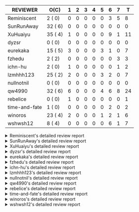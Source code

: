 |   REVIEWER    |  O(C)   | 1 | 2 | 3 | 4 | 5 | 6 | 7 | T  |
|---------------|---------|---|---|---|---|---|---|---|----|
| Reminiscent   |  2 ( 0) | 0 | 0 | 0 | 0 | 0 | 3 | 5 |  8 |
| SunRunAway    | 32 ( 6) | 0 | 0 | 0 | 0 | 0 | 0 | 0 |  0 |
| XuHuaiyu      | 35 ( 4) | 1 | 0 | 0 | 0 | 0 | 9 | 1 | 11 |
| dyzsr         |  0 ( 0) | 0 | 0 | 0 | 0 | 0 | 0 | 0 |  0 |
| eurekaka      | 15 ( 5) | 3 | 0 | 0 | 0 | 3 | 1 | 0 |  7 |
| fzhedu        |  2 ( 2) | 0 | 0 | 0 | 0 | 0 | 0 | 3 |  3 |
| ichn-hu       |  2 ( 0) | 1 | 0 | 0 | 0 | 0 | 0 | 1 |  2 |
| lzmhhh123     | 25 ( 2) | 2 | 0 | 0 | 0 | 3 | 2 | 0 |  7 |
| nullnotnil    |  0 ( 0) | 0 | 0 | 0 | 0 | 0 | 0 | 0 |  0 |
| qw4990        | 32 ( 6) | 6 | 0 | 0 | 0 | 4 | 6 | 8 | 24 |
| rebelice      |  0 ( 0) | 1 | 0 | 0 | 0 | 0 | 0 | 0 |  1 |
| time-and-fate |  1 ( 0) | 0 | 0 | 0 | 0 | 0 | 2 | 0 |  2 |
| winoros       | 23 ( 4) | 2 | 0 | 0 | 0 | 1 | 2 | 1 |  6 |
| wshwsh12      |  8 ( 4) | 0 | 0 | 0 | 0 | 0 | 6 | 1 |  7 |


<details> 
  <summary>Reminiscent's detailed review report</summary> 

## To Be Reviewed

|    REPO    |                                                               PR                                                                | C | LASTED |
|------------|---------------------------------------------------------------------------------------------------------------------------------|---|--------|
| tidb/21137 | [executor: specially handle empty input for apply's outer child aggregate (#20544)](https://github.com/pingcap/tidb/pull/21137) |   | 46d20h |
| tidb/21550 | [planner : fix unsigned_decimal_col=-int_cnst access index (#21198)](https://github.com/pingcap/tidb/pull/21550)                |   | 27d20h |


## Reviewed in Last 7 Days

|    REPO    |                                                                  PR                                                                  | C | D |   R   |
|------------|--------------------------------------------------------------------------------------------------------------------------------------|---|---|-------|
| tidb/22104 | [executor: fix incompatible escape behaviors in `select into outfile` (#22100)](https://github.com/pingcap/tidb/pull/22104)          |   | 6 | 0h    |
| tidb/22103 | [executor: fix incompatible escape behaviors in `select into outfile` (#22100)](https://github.com/pingcap/tidb/pull/22103)          |   | 6 | 0h    |
| tidb/22100 | [executor: fix incompatible escape behaviors in `select into outfile`](https://github.com/pingcap/tidb/pull/22100)                   |   | 6 | 0h    |
| tidb/22074 | [planner: fix incorrect range for prefix index range scan (#22037)](https://github.com/pingcap/tidb/pull/22074)                      |   | 7 | 0h    |
| tidb/22075 | [planner: fix incorrect range for prefix index range scan (#22037)](https://github.com/pingcap/tidb/pull/22075)                      |   | 7 | 0h    |
| tidb/21994 | [range: fix overflow value access index ](https://github.com/pingcap/tidb/pull/21994)                                                |   | 7 | 5d0h  |
| tidb/21868 | [bindinfo: sync concurrent ops on mysql.bind_info from multiple tidb instances (#21629)](https://github.com/pingcap/tidb/pull/21868) |   | 7 | 11d7h |
| tidb/21931 | [*: support baseline capture for prepared statements (#21271)](https://github.com/pingcap/tidb/pull/21931)                           |   | 7 | 6d19h |


</details> 


<details> 
  <summary>SunRunAway's detailed review report</summary> 

## To Be Reviewed

|     REPO     |                                                                      PR                                                                       | C | LASTED  |
|--------------|-----------------------------------------------------------------------------------------------------------------------------------------------|---|---------|
| docs-cn/4913 | [explain: add indexes](https://github.com/pingcap/docs-cn/pull/4913)                                                                          |   | 49d18h  |
| tidb/15370   | [planner,executor: Refactor Shuffle and implement parallel Sort](https://github.com/pingcap/tidb/pull/15370)                                  | Y | 296d19h |
| docs-cn/4933 | [explain: add joins](https://github.com/pingcap/docs-cn/pull/4933)                                                                            |   | 45d20h  |
| tidb/15462   | [executor: implement `graceHashJoin`](https://github.com/pingcap/tidb/pull/15462)                                                             | Y | 292d18h |
| tidb/16967   | [executor: Refactor Shuffle and implement parallel sort (executor part)](https://github.com/pingcap/tidb/pull/16967)                          | Y | 247d10h |
| tidb/17238   | [*: refactor table.Allocator to improve readability](https://github.com/pingcap/tidb/pull/17238)                                              |   | 234d18h |
| tidb/19120   | [executor: Concurrently fetch chunks and insert them to a concurrent hash table in hash build](https://github.com/pingcap/tidb/pull/19120)    |   | 146d21h |
| tidb/19178   | [executor: Refactor probe channel](https://github.com/pingcap/tidb/pull/19178)                                                                |   | 144d17h |
| tidb/19347   | [executor: support new syntax `create/drop binding for digest` for tidb dashboard usage](https://github.com/pingcap/tidb/pull/19347)          |   | 136d23h |
| tidb/19807   | [executor: parallel evaluation for hash aggregate distinct](https://github.com/pingcap/tidb/pull/19807)                                       |   | 122d11h |
| tidb/19900   | [executor: enable inline projection for sort&topN](https://github.com/pingcap/tidb/pull/19900)                                                | Y | 117d18h |
| tidb/20140   | [expressions: Support `bin-to-uuid` and `uuid-to-bin`](https://github.com/pingcap/tidb/pull/20140)                                            |   | 104d22h |
| tidb/20220   | [*: new secondary index value format](https://github.com/pingcap/tidb/pull/20220)                                                             |   | 101d17h |
| tidb/20316   | [docs/design: add design doc for index usage information](https://github.com/pingcap/tidb/pull/20316)                                         |   | 96d17h  |
| tidb/20335   | [planner, executor: enable inline projection for Selection](https://github.com/pingcap/tidb/pull/20335)                                       | Y | 93d18h  |
| tidb/20360   | [planner: refine explain info for batch cop](https://github.com/pingcap/tidb/pull/20360)                                                      |   | 87d22h  |
| tidb/20397   | [parser: replace ast.SelectLockInShareMode with ast.SelectLockForShare](https://github.com/pingcap/tidb/pull/20397)                           |   | 85d18h  |
| tidb/20615   | [utils: Avoid panic when getting memory](https://github.com/pingcap/tidb/pull/20615)                                                          |   | 73d2h   |
| tidb/20689   | [expression: make TIME function compatible with MySQL (#19158)](https://github.com/pingcap/tidb/pull/20689)                                   |   | 68d21h  |
| tidb/20752   | [*: trace statsCache and preparePlanCache by Global memory tracker.](https://github.com/pingcap/tidb/pull/20752)                              |   | 63d22h  |
| tidb/20765   | [planner: support stable result mode](https://github.com/pingcap/tidb/pull/20765)                                                             |   | 63d17h  |
| tidb/21137   | [executor: specially handle empty input for apply's outer child aggregate (#20544)](https://github.com/pingcap/tidb/pull/21137)               |   | 46d20h  |
| tidb/21207   | [planner: fix the inappropriate out-of-range range estimation rule](https://github.com/pingcap/tidb/pull/21207)                               |   | 42d19h  |
| tidb/21277   | [executor: fix split table with large integers](https://github.com/pingcap/tidb/pull/21277)                                                   |   | 40d20h  |
| tidb/21310   | [types: convert string to MySQL BIT correctly](https://github.com/pingcap/tidb/pull/21310)                                                    |   | 39d22h  |
| tidb/21364   | [expression: Add test cases to cover the cases when invalid int value is casted as TIME (#18653)](https://github.com/pingcap/tidb/pull/21364) |   | 36d1h   |
| tidb/21381   | [*: optimize analyze cluster index table](https://github.com/pingcap/tidb/pull/21381)                                                         |   | 35d17h  |
| tidb/21386   | [expression: Disable cast decimal as string push down to TiFlash](https://github.com/pingcap/tidb/pull/21386)                                 |   | 35d16h  |
| tidb/21443   | [*: Let binary literal can be convert to enum and set (#20789)](https://github.com/pingcap/tidb/pull/21443)                                   |   | 33d14h  |
| tidb/21504   | [planner: fix invalid convert type in between...and... (#19820)](https://github.com/pingcap/tidb/pull/21504)                                  | Y | 31d15h  |
| tidb/21546   | [planner: do not push down the aggregation function with correlated column (#21453)](https://github.com/pingcap/tidb/pull/21546)              |   | 27d23h  |
| tidb/21573   | [expression: fix incorrect result of IsTrue function for time types (#21534)](https://github.com/pingcap/tidb/pull/21573)                     |   | 27d13h  |


## Reviewed in Last 7 Days

| REPO | PR | C | D | R |
|------|----|---|---|---|


</details> 


<details> 
  <summary>XuHuaiyu's detailed review report</summary> 

## To Be Reviewed

|    REPO    |                                                                              PR                                                                              | C | LASTED  |
|------------|--------------------------------------------------------------------------------------------------------------------------------------------------------------|---|---------|
| tidb/19292 | [planner: suppport left join in join reorder](https://github.com/pingcap/tidb/pull/19292)                                                                    |   | 138d17h |
| docs/4565  | [tidb: add doc for global kill](https://github.com/pingcap/docs/pull/4565)                                                                                   |   | 3d9h    |
| tidb/19900 | [executor: enable inline projection for sort&topN](https://github.com/pingcap/tidb/pull/19900)                                                               | Y | 117d18h |
| tidb/20040 | [planner, expression: take NullFlag into consideration when optimize the `int non-const` <cmp > `non-int const`](https://github.com/pingcap/tidb/pull/20040) | Y | 110d14h |
| tidb/20140 | [expressions: Support `bin-to-uuid` and `uuid-to-bin`](https://github.com/pingcap/tidb/pull/20140)                                                           |   | 104d22h |
| tidb/20311 | [expression: fix overflow error when convert bit to int64 (#20266)](https://github.com/pingcap/tidb/pull/20311)                                              |   | 96d21h  |
| tidb/20350 | [executor: support read global indexes in IndexMergeReader and index join](https://github.com/pingcap/tidb/pull/20350)                                       | Y | 90d14h  |
| tidb/20505 | [*: Add metrics for oom-action and sql memory usage.](https://github.com/pingcap/tidb/pull/20505)                                                            |   | 77d19h  |
| tidb/20576 | [*: fix stats feedback after tableReader handle multiple ranges](https://github.com/pingcap/tidb/pull/20576)                                                 |   | 75d13h  |
| tidb/20613 | [executor: fix issue of hash join fetch time inaccurate](https://github.com/pingcap/tidb/pull/20613)                                                         |   | 73d13h  |
| tidb/20752 | [*: trace statsCache and preparePlanCache by Global memory tracker.](https://github.com/pingcap/tidb/pull/20752)                                             |   | 63d22h  |
| tidb/20790 | [collation: add pinyin collation for chinese charset support](https://github.com/pingcap/tidb/pull/20790)                                                    |   | 62d21h  |
| tidb/20793 | [planner, executor: enable inline projection for Apply](https://github.com/pingcap/tidb/pull/20793)                                                          |   | 62d21h  |
| tidb/20905 | [planner: fix statement-optimize not work in `TryFastPlan`](https://github.com/pingcap/tidb/pull/20905)                                                      |   | 59d17h  |
| tidb/20972 | [expression: POC implementation of Vitess hashing algorithm.](https://github.com/pingcap/tidb/pull/20972)                                                    |   | 55d1h   |
| tidb/21064 | [planner, executor: fix cast not check error](https://github.com/pingcap/tidb/pull/21064)                                                                    |   | 50d9h   |
| tidb/21149 | [executor:Add runtime stat for IndexMergeReaderExecutor (#20653)](https://github.com/pingcap/tidb/pull/21149)                                                |   | 46d15h  |
| tidb/21155 | [util/chunk: fix slice out of bound panic](https://github.com/pingcap/tidb/pull/21155)                                                                       |   | 46d12h  |
| tidb/21228 | [executor: return the result immediately when combining LIMIT row_count with DISTINCT](https://github.com/pingcap/tidb/pull/21228)                           |   | 42d14h  |
| tidb/21304 | [executor: Add the HashAggExec runtime information (#20577)](https://github.com/pingcap/tidb/pull/21304)                                                     |   | 40d12h  |
| tidb/21334 | [*: make rollback work on user-defined variables](https://github.com/pingcap/tidb/pull/21334)                                                                |   | 39d14h  |
| tidb/21340 | [executor: initialize expensive query handler on domain creation](https://github.com/pingcap/tidb/pull/21340)                                                |   | 39d0h   |
| tidb/21425 | [planner: natural join not consider rowid and null eq not propagate (#21328)](https://github.com/pingcap/tidb/pull/21425)                                    |   | 33d22h  |
| tidb/21459 | [planner: push down projection for tiflash](https://github.com/pingcap/tidb/pull/21459)                                                                      |   | 32d22h  |
| tidb/21473 | [ddl: check the generated column offset when modifies column (#21458)](https://github.com/pingcap/tidb/pull/21473)                                           |   | 32d17h  |
| tidb/21476 | [planner: check for decimal format in cast expr (#20836)](https://github.com/pingcap/tidb/pull/21476)                                                        |   | 32d16h  |
| tidb/21477 | [planner: check for decimal format in cast expr (#20836)](https://github.com/pingcap/tidb/pull/21477)                                                        |   | 32d16h  |
| tidb/21483 | [executor, store/tikv: locks exist keys for point_get & batch_point_get (#21229)](https://github.com/pingcap/tidb/pull/21483)                                |   | 32d13h  |
| tidb/21488 | [planner: fix ambiguous field when resolve having expr  (#21165)](https://github.com/pingcap/tidb/pull/21488)                                                |   | 31d23h  |
| tidb/21504 | [planner: fix invalid convert type in between...and... (#19820)](https://github.com/pingcap/tidb/pull/21504)                                                 | Y | 31d15h  |
| tidb/21532 | [expression: set IsBooleanFlag for boolean scalar functions (#20706)](https://github.com/pingcap/tidb/pull/21532)                                            |   | 28d17h  |
| tidb/21536 | [executor: add slow-log file meta cache to avoid repeat read file meta information](https://github.com/pingcap/tidb/pull/21536)                              |   | 28d15h  |
| tidb/21550 | [planner : fix unsigned_decimal_col=-int_cnst access index (#21198)](https://github.com/pingcap/tidb/pull/21550)                                             |   | 27d20h  |
| tidb/21564 | [ddl: fix Incorrect behavior of NO_ZERO_DATE when altering table](https://github.com/pingcap/tidb/pull/21564)                                                |   | 27d16h  |
| tidb/21573 | [expression: fix incorrect result of IsTrue function for time types (#21534)](https://github.com/pingcap/tidb/pull/21573)                                    |   | 27d13h  |


## Reviewed in Last 7 Days

|    REPO    |                                                                PR                                                                | C | D |   R   |
|------------|----------------------------------------------------------------------------------------------------------------------------------|---|---|-------|
| tidb/22101 | [session: set process info before building plan](https://github.com/pingcap/tidb/pull/22101)                                     |   | 1 | 4d18h |
| tidb/22111 | [config, session: promise the compatibility of oom-action when upgrading (#22102)](https://github.com/pingcap/tidb/pull/22111)   |   | 6 | 1h    |
| tidb/22115 | [util: add cache for mem info in container (#22109)](https://github.com/pingcap/tidb/pull/22115)                                 |   | 6 | 0h    |
| tidb/22112 | [bootstrap: add mysql.user columns for parser#1121 (#21856)](https://github.com/pingcap/tidb/pull/22112)                         |   | 6 | 0h    |
| tidb/22104 | [executor: fix incompatible escape behaviors in `select into outfile` (#22100)](https://github.com/pingcap/tidb/pull/22104)      |   | 6 | 2h    |
| tidb/22103 | [executor: fix incompatible escape behaviors in `select into outfile` (#22100)](https://github.com/pingcap/tidb/pull/22103)      |   | 6 | 2h    |
| tidb/22100 | [executor: fix incompatible escape behaviors in `select into outfile`](https://github.com/pingcap/tidb/pull/22100)               |   | 6 | 0h    |
| tidb/22095 | [select into outfile `untime error: index out of range` (#22038)](https://github.com/pingcap/tidb/pull/22095)                    |   | 6 | 1h    |
| tidb/22094 | [select into outfile `untime error: index out of range` (#22038)](https://github.com/pingcap/tidb/pull/22094)                    |   | 6 | 1h    |
| tidb/22038 | [select into outfile `untime error: index out of range`](https://github.com/pingcap/tidb/pull/22038)                             |   | 6 | 4d17h |
| tidb/22056 | [planner, store/tikv, executor:Support shuffled hash join and refine codes (#20894)](https://github.com/pingcap/tidb/pull/22056) |   | 7 | 21h   |


</details> 


<details> 
  <summary>dyzsr's detailed review report</summary> 

## To Be Reviewed

| REPO | PR | C | LASTED |
|------|----|---|--------|


## Reviewed in Last 7 Days

| REPO | PR | C | D | R |
|------|----|---|---|---|


</details> 


<details> 
  <summary>eurekaka's detailed review report</summary> 

## To Be Reviewed

|    REPO    |                                                                  PR                                                                  | C | LASTED  |
|------------|--------------------------------------------------------------------------------------------------------------------------------------|---|---------|
| tidb/14729 | [planner: fix constant propagation for PredicatePushDown](https://github.com/pingcap/tidb/pull/14729)                                | Y | 328d18h |
| tidb/14831 | [planner/cascades: add implementationRule for IndexLookUpJoin](https://github.com/pingcap/tidb/pull/14831)                           |   | 321d18h |
| tidb/15090 | [planner/cascades: refine the row count estimation of TiKV layer Selection](https://github.com/pingcap/tidb/pull/15090)              |   | 307d18h |
| tidb/15157 | [planner/cascades: implement `HashCode` method for all the LogicalPlans](https://github.com/pingcap/tidb/pull/15157)                 | Y | 305d15h |
| tidb/15335 | [planner/cascades: add transformation rule PullAggregationUpApply & EliminateMaxOneRow](https://github.com/pingcap/tidb/pull/15335)  |   | 298d18h |
| tidb/15370 | [planner,executor: Refactor Shuffle and implement parallel Sort](https://github.com/pingcap/tidb/pull/15370)                         | Y | 296d19h |
| tidb/17276 | [planner/cascades: add rule InjectProjectionBelowSort](https://github.com/pingcap/tidb/pull/17276)                                   | Y | 231d9h  |
| tidb/18882 | [planner, executor: add explain for `MetricSummaryTableExtractor`](https://github.com/pingcap/tidb/pull/18882)                       | Y | 158d18h |
| tidb/19347 | [executor: support new syntax `create/drop binding for digest` for tidb dashboard usage](https://github.com/pingcap/tidb/pull/19347) |   | 136d23h |
| tidb/20580 | [statistics: add bucket ndv for index histogram](https://github.com/pingcap/tidb/pull/20580)                                         |   | 74d21h  |
| tidb/20877 | [statistics: collect index usage information](https://github.com/pingcap/tidb/pull/20877)                                            |   | 60d17h  |
| tidb/21444 | [planner: ignore anonymous index while tiflash replica is available](https://github.com/pingcap/tidb/pull/21444)                     |   | 33d12h  |
| tidb/21459 | [planner: push down projection for tiflash](https://github.com/pingcap/tidb/pull/21459)                                              |   | 32d22h  |
| tidb/21488 | [planner: fix ambiguous field when resolve having expr  (#21165)](https://github.com/pingcap/tidb/pull/21488)                        |   | 31d23h  |
| tidb/21573 | [expression: fix incorrect result of IsTrue function for time types (#21534)](https://github.com/pingcap/tidb/pull/21573)            |   | 27d13h  |


## Reviewed in Last 7 Days

|    REPO     |                                                              PR                                                               | C | D |   R   |
|-------------|-------------------------------------------------------------------------------------------------------------------------------|---|---|-------|
| tidb/21275  | [*: rewrite origin SQL with default DB for SQL bindings](https://github.com/pingcap/tidb/pull/21275)                          |   | 1 | 40d5h |
| tidb/22086  | [planner/core: fix a bug of adding enforcer.](https://github.com/pingcap/tidb/pull/22086)                                     |   | 1 | 5d17h |
| parser/1146 | [yy_parser: enable supportWindowFunc by default (#986)](https://github.com/pingcap/parser/pull/1146)                          |   | 1 | 0h    |
| tidb/22124  | [planner: avoid using index_merge when there are multiple table filters (#22122)](https://github.com/pingcap/tidb/pull/22124) |   | 5 | 0h    |
| tidb/22125  | [planner: avoid using index_merge when there are multiple table filters (#22122)](https://github.com/pingcap/tidb/pull/22125) |   | 5 | 0h    |
| tidb/22122  | [planner: avoid using index_merge when there are multiple table filters](https://github.com/pingcap/tidb/pull/22122)          |   | 5 | 1h    |
| tidb/22080  | [planner, expression: fix error when using IN combined with subquery](https://github.com/pingcap/tidb/pull/22080)             |   | 6 | 23h   |


</details> 


<details> 
  <summary>fzhedu's detailed review report</summary> 

## To Be Reviewed

|    REPO    |                                                   PR                                                   | C | LASTED  |
|------------|--------------------------------------------------------------------------------------------------------|---|---------|
| tidb/19845 | [expression:fix FORMAT compatibility issue #11206](https://github.com/pingcap/tidb/pull/19845)         | Y | 119d16h |
| tidb/20117 | [optimizer: fix issue on incorrect result of natural join](https://github.com/pingcap/tidb/pull/20117) | Y | 105d21h |


## Reviewed in Last 7 Days

|    REPO    |                                                                PR                                                                | C | D |   R    |
|------------|----------------------------------------------------------------------------------------------------------------------------------|---|---|--------|
| tidb/22053 | [execution: support explain analyze in mpp execution.](https://github.com/pingcap/tidb/pull/22053)                               |   | 7 | 23h    |
| tidb/22056 | [planner, store/tikv, executor:Support shuffled hash join and refine codes (#20894)](https://github.com/pingcap/tidb/pull/22056) |   | 7 | 21h    |
| tidb/20894 | [planner, store/tikv, executor:Support shuffled hash join and refine codes](https://github.com/pingcap/tidb/pull/20894)          |   | 7 | 52d19h |


</details> 


<details> 
  <summary>ichn-hu's detailed review report</summary> 

## To Be Reviewed

|    REPO    |                                                       PR                                                        | C | LASTED  |
|------------|-----------------------------------------------------------------------------------------------------------------|---|---------|
| tidb/18312 | [expression: fix compatible problem with mysql when parse datetime](https://github.com/pingcap/tidb/pull/18312) |   | 187d17h |
| tidb/21310 | [types: convert string to MySQL BIT correctly](https://github.com/pingcap/tidb/pull/21310)                      |   | 39d22h  |


## Reviewed in Last 7 Days

|    REPO    |                                                  PR                                                  | C | D |   R   |
|------------|------------------------------------------------------------------------------------------------------|---|---|-------|
| tidb/21310 | [types: convert string to MySQL BIT correctly](https://github.com/pingcap/tidb/pull/21310)           |   | 1 | 39d1h |
| tidb/22038 | [select into outfile `untime error: index out of range`](https://github.com/pingcap/tidb/pull/22038) |   | 7 | 3d17h |


</details> 


<details> 
  <summary>lzmhhh123's detailed review report</summary> 

## To Be Reviewed

|     REPO     |                                                                  PR                                                                  | C | LASTED  |
|--------------|--------------------------------------------------------------------------------------------------------------------------------------|---|---------|
| tidb/14729   | [planner: fix constant propagation for PredicatePushDown](https://github.com/pingcap/tidb/pull/14729)                                | Y | 328d18h |
| docs-cn/4913 | [explain: add indexes](https://github.com/pingcap/docs-cn/pull/4913)                                                                 |   | 49d18h  |
| tidb/17414   | [add curCost based join reorder algorithm](https://github.com/pingcap/tidb/pull/17414)                                               |   | 223d18h |
| tidb/19347   | [executor: support new syntax `create/drop binding for digest` for tidb dashboard usage](https://github.com/pingcap/tidb/pull/19347) |   | 136d23h |
| tidb/19698   | [*: update test cases to support new collation enabled by default](https://github.com/pingcap/tidb/pull/19698)                       |   | 124d23h |
| tidb/20044   | [expression: Add column nullability checking before "refine args"](https://github.com/pingcap/tidb/pull/20044)                       | Y | 110d7h  |
| tidb/20444   | [expression: add json_merge_patch](https://github.com/pingcap/tidb/pull/20444)                                                       |   | 82d21h  |
| tidb/20465   | [expression: add uuidShortFunction](https://github.com/pingcap/tidb/pull/20465)                                                      |   | 81d20h  |
| tidb/20505   | [*: Add metrics for oom-action and sql memory usage.](https://github.com/pingcap/tidb/pull/20505)                                    |   | 77d19h  |
| tidb/20618   | [planner: fix update generated columns error](https://github.com/pingcap/tidb/pull/20618)                                            |   | 72d20h  |
| tidb/20642   | [executor: modify admin executors to support partitioned table with global index](https://github.com/pingcap/tidb/pull/20642)        |   | 70d16h  |
| tidb/20825   | [executor: add diagnosis rule to check Transparent Huge Pages(THP) enabled (#20611)](https://github.com/pingcap/tidb/pull/20825)     |   | 61d19h  |
| tidb/20903   | [planner: fix confused and unnecessary double-projection in plans.](https://github.com/pingcap/tidb/pull/20903)                      |   | 59d17h  |
| tidb/21018   | [planner: don't push down null sensitive join conditions (#19620)](https://github.com/pingcap/tidb/pull/21018)                       |   | 53d17h  |
| tidb/21051   | [executor: change read slow-log file module to concurrent](https://github.com/pingcap/tidb/pull/21051)                               |   | 52d14h  |
| tidb/21137   | [executor: specially handle empty input for apply's outer child aggregate (#20544)](https://github.com/pingcap/tidb/pull/21137)      |   | 46d20h  |
| tidb/21195   | [brie: integrate lightning to suport IMPORT statement](https://github.com/pingcap/tidb/pull/21195)                                   |   | 42d23h  |
| tidb/21275   | [*: rewrite origin SQL with default DB for SQL bindings](https://github.com/pingcap/tidb/pull/21275)                                 |   | 40d22h  |
| tidb/21310   | [types: convert string to MySQL BIT correctly](https://github.com/pingcap/tidb/pull/21310)                                           |   | 39d22h  |
| tidb/21334   | [*: make rollback work on user-defined variables](https://github.com/pingcap/tidb/pull/21334)                                        |   | 39d14h  |
| tidb/21347   | [session: make rollback work on global variables](https://github.com/pingcap/tidb/pull/21347)                                        |   | 38d20h  |
| tidb/21401   | [expression: incompatibility with MySQL for ADDTIME()](https://github.com/pingcap/tidb/pull/21401)                                   |   | 35d12h  |
| tidb/21404   | [planner: fix unexpected bad plan when IndexJoin inner side estRow is 0. (#21084)](https://github.com/pingcap/tidb/pull/21404)       |   | 34d23h  |
| tidb/21444   | [planner: ignore anonymous index while tiflash replica is available](https://github.com/pingcap/tidb/pull/21444)                     |   | 33d12h  |
| tidb/21487   | [*: ensure TABLE statement works](https://github.com/pingcap/tidb/pull/21487)                                                        |   | 32d5h   |


## Reviewed in Last 7 Days

|    REPO    |                                                               PR                                                               | C | D |   R   |
|------------|--------------------------------------------------------------------------------------------------------------------------------|---|---|-------|
| tidb/22073 | [executor: always decode the value first and then the handle](https://github.com/pingcap/tidb/pull/22073)                      |   | 1 | 5d23h |
| tidb/22147 | [types: Add a limitation about float data type (#20929)](https://github.com/pingcap/tidb/pull/22147)                           |   | 1 | 1h    |
| tidb/22101 | [session: set process info before building plan](https://github.com/pingcap/tidb/pull/22101)                                   |   | 5 | 1d0h  |
| tidb/21976 | [planner: report error for invalid window specs which are not used (#21083)](https://github.com/pingcap/tidb/pull/21976)       |   | 5 | 7d22h |
| tidb/21969 | [types:  Add a limitation about float data type (#20929)](https://github.com/pingcap/tidb/pull/21969)                          |   | 5 | 8d0h  |
| tidb/22111 | [config, session: promise the compatibility of oom-action when upgrading (#22102)](https://github.com/pingcap/tidb/pull/22111) |   | 6 | 1h    |
| tidb/22085 | [executor: fix signed cluster index behavior](https://github.com/pingcap/tidb/pull/22085)                                      |   | 6 | 13h   |


</details> 


<details> 
  <summary>nullnotnil's detailed review report</summary> 

## To Be Reviewed

| REPO | PR | C | LASTED |
|------|----|---|--------|


## Reviewed in Last 7 Days

| REPO | PR | C | D | R |
|------|----|---|---|---|


</details> 


<details> 
  <summary>qw4990's detailed review report</summary> 

## To Be Reviewed

|    REPO     |                                                                          PR                                                                          | C | LASTED  |
|-------------|------------------------------------------------------------------------------------------------------------------------------------------------------|---|---------|
| tidb/16305  | [expression: separate signatures for `ModInt`](https://github.com/pingcap/tidb/pull/16305)                                                           | Y | 267d0h  |
| parser/1138 | [*: create / drop extended stats by ALTER TABLE](https://github.com/pingcap/parser/pull/1138)                                                        |   | 11d13h  |
| tidb/16967  | [executor: Refactor Shuffle and implement parallel sort (executor part)](https://github.com/pingcap/tidb/pull/16967)                                 | Y | 247d10h |
| tidb/17396  | [types: improve StrToDate performance](https://github.com/pingcap/tidb/pull/17396)                                                                   | Y | 224d10h |
| tidb/18882  | [planner, executor: add explain for `MetricSummaryTableExtractor`](https://github.com/pingcap/tidb/pull/18882)                                       | Y | 158d18h |
| tidb/19029  | [types: fix unexpected NOT_NULL flags](https://github.com/pingcap/tidb/pull/19029)                                                                   |   | 151d22h |
| tidb/19120  | [executor: Concurrently fetch chunks and insert them to a concurrent hash table in hash build](https://github.com/pingcap/tidb/pull/19120)           |   | 146d21h |
| tidb/19292  | [planner: suppport left join in join reorder](https://github.com/pingcap/tidb/pull/19292)                                                            |   | 138d17h |
| tidb/19957  | [executor: add builtin aggregate function `json_arrayagg`](https://github.com/pingcap/tidb/pull/19957)                                               | Y | 115d14h |
| tidb/20011  | [statistics: fix incorrect total count used in index selectivity computation](https://github.com/pingcap/tidb/pull/20011)                            |   | 111d15h |
| tidb/20316  | [docs/design: add design doc for index usage information](https://github.com/pingcap/tidb/pull/20316)                                                |   | 96d17h  |
| tidb/20354  | [planner: rename relational operators (#14575)](https://github.com/pingcap/tidb/pull/20354)                                                          | Y | 89d6h   |
| tidb/20399  | [*: make 'tidb_enable_change_column_type' available as a session variable](https://github.com/pingcap/tidb/pull/20399)                               |   | 85d16h  |
| tidb/20689  | [expression: make TIME function compatible with MySQL (#19158)](https://github.com/pingcap/tidb/pull/20689)                                          |   | 68d21h  |
| tidb/20708  | [*: separate auto_increment ID allocator from _tidb_rowid allocator](https://github.com/pingcap/tidb/pull/20708)                                     |   | 67d20h  |
| tidb/20877  | [statistics: collect index usage information](https://github.com/pingcap/tidb/pull/20877)                                                            |   | 60d17h  |
| tidb/20972  | [expression: POC implementation of Vitess hashing algorithm.](https://github.com/pingcap/tidb/pull/20972)                                            |   | 55d1h   |
| tidb/21018  | [planner: don't push down null sensitive join conditions (#19620)](https://github.com/pingcap/tidb/pull/21018)                                       |   | 53d17h  |
| tidb/21137  | [executor: specially handle empty input for apply's outer child aggregate (#20544)](https://github.com/pingcap/tidb/pull/21137)                      |   | 46d20h  |
| tidb/21149  | [executor:Add runtime stat for IndexMergeReaderExecutor (#20653)](https://github.com/pingcap/tidb/pull/21149)                                        |   | 46d15h  |
| tidb/21304  | [executor: Add the HashAggExec runtime information (#20577)](https://github.com/pingcap/tidb/pull/21304)                                             |   | 40d12h  |
| tidb/21318  | [planner, expression: use the range of column types to simplify expressions](https://github.com/pingcap/tidb/pull/21318)                             |   | 39d19h  |
| tidb/21359  | [*: add runtime stats for split region statement](https://github.com/pingcap/tidb/pull/21359)                                                        |   | 38d13h  |
| tidb/21401  | [expression: incompatibility with MySQL for ADDTIME()](https://github.com/pingcap/tidb/pull/21401)                                                   |   | 35d12h  |
| tidb/21408  | [statistics: fix a bug which causes panic when using the clustered index and the new collation (#21379)](https://github.com/pingcap/tidb/pull/21408) |   | 34d20h  |
| tidb/21424  | [sessionctx: move set variable to sysvar struct](https://github.com/pingcap/tidb/pull/21424)                                                         |   | 34d5h   |
| tidb/21464  | [server: return results of ongoing queries when graceful shutdown (#19669)](https://github.com/pingcap/tidb/pull/21464)                              |   | 32d20h  |
| tidb/21471  | [session: fix ineffective EXPLAIN FOR CONNECTION statement (#21044)](https://github.com/pingcap/tidb/pull/21471)                                     |   | 32d17h  |
| tidb/21476  | [planner: check for decimal format in cast expr (#20836)](https://github.com/pingcap/tidb/pull/21476)                                                |   | 32d16h  |
| tidb/21477  | [planner: check for decimal format in cast expr (#20836)](https://github.com/pingcap/tidb/pull/21477)                                                |   | 32d16h  |
| tidb/21508  | [execution: fix dayofweek('0000-00-00') behavior](https://github.com/pingcap/tidb/pull/21508)                                                        |   | 31d10h  |
| tidb/21525  | [expression: fix compatibility behaviors in zero datetime with MySQL (#21220)](https://github.com/pingcap/tidb/pull/21525)                           |   | 28d20h  |


## Reviewed in Last 7 Days

|     REPO     |                                                                  PR                                                                  | C | D |   R    |
|--------------|--------------------------------------------------------------------------------------------------------------------------------------|---|---|--------|
| tidb/22156   | [mod: update parser to latest 4.0 version](https://github.com/pingcap/tidb/pull/22156)                                               |   | 1 | 4h     |
| tidb/21275   | [*: rewrite origin SQL with default DB for SQL bindings](https://github.com/pingcap/tidb/pull/21275)                                 |   | 1 | 40d4h  |
| tidb/22033   | [statistics: redesign the schema for `mysql.stats_extended`](https://github.com/pingcap/tidb/pull/22033)                             |   | 1 | 9d23h  |
| tidb/21712   | [statistics: no more counting feedback if it is invalid](https://github.com/pingcap/tidb/pull/21712)                                 |   | 1 | 20d23h |
| tidb/20750   | [executor, infoschema, planner: optimize query cluster_slow_query](https://github.com/pingcap/tidb/pull/20750)                       |   | 1 | 63d0h  |
| tidb/22078   | [expression: return correct results for user variables of datetime type](https://github.com/pingcap/tidb/pull/22078)                 |   | 1 | 5d17h  |
| tidb/22125   | [planner: avoid using index_merge when there are multiple table filters (#22122)](https://github.com/pingcap/tidb/pull/22125)        |   | 5 | 1h     |
| tidb/16852   | [planner: join reorder should not change the order of output columns](https://github.com/pingcap/tidb/pull/16852)                    |   | 5 | 248d3h |
| tidb/22124   | [planner: avoid using index_merge when there are multiple table filters (#22122)](https://github.com/pingcap/tidb/pull/22124)        |   | 5 | 0h     |
| tidb/22122   | [planner: avoid using index_merge when there are multiple table filters](https://github.com/pingcap/tidb/pull/22122)                 |   | 5 | 1h     |
| tidb/22102   | [config, session: promise the compatibility of oom-action when upgrading](https://github.com/pingcap/tidb/pull/22102)                |   | 6 | 0h     |
| tidb/22057   | [executor: avoid log duplicate index name in slow-log](https://github.com/pingcap/tidb/pull/22057)                                   |   | 6 | 1d19h  |
| tidb/22095   | [select into outfile `untime error: index out of range` (#22038)](https://github.com/pingcap/tidb/pull/22095)                        |   | 6 | 1h     |
| tidb/22094   | [select into outfile `untime error: index out of range` (#22038)](https://github.com/pingcap/tidb/pull/22094)                        |   | 6 | 1h     |
| tidb/20580   | [statistics: add bucket ndv for index histogram](https://github.com/pingcap/tidb/pull/20580)                                         |   | 6 | 68d21h |
| tidb/22038   | [select into outfile `untime error: index out of range`](https://github.com/pingcap/tidb/pull/22038)                                 |   | 6 | 4d14h  |
| docs-cn/5164 | [statistics: add docs for version 2](https://github.com/pingcap/docs-cn/pull/5164)                                                   |   | 7 | 5d4h   |
| tidb/21931   | [*: support baseline capture for prepared statements (#21271)](https://github.com/pingcap/tidb/pull/21931)                           |   | 7 | 7d2h   |
| tidb/21868   | [bindinfo: sync concurrent ops on mysql.bind_info from multiple tidb instances (#21629)](https://github.com/pingcap/tidb/pull/21868) |   | 7 | 11d14h |
| tidb/21970   | [planner: generate correct query block name and offset for update / delete (#21823)](https://github.com/pingcap/tidb/pull/21970)     |   | 7 | 6d0h   |
| tidb/21941   | [bindinfo: enforce default_db to lower case for SQL bind operations (#21861)](https://github.com/pingcap/tidb/pull/21941)            |   | 7 | 6d22h  |
| tidb/22074   | [planner: fix incorrect range for prefix index range scan (#22037)](https://github.com/pingcap/tidb/pull/22074)                      |   | 7 | 0h     |
| tidb/22075   | [planner: fix incorrect range for prefix index range scan (#22037)](https://github.com/pingcap/tidb/pull/22075)                      |   | 7 | 0h     |
| tidb/22037   | [planner: fix incorrect range for prefix index range scan](https://github.com/pingcap/tidb/pull/22037)                               |   | 7 | 3d17h  |


</details> 


<details> 
  <summary>rebelice's detailed review report</summary> 

## To Be Reviewed

| REPO | PR | C | LASTED |
|------|----|---|--------|


## Reviewed in Last 7 Days

|    REPO    |                                           PR                                            | C | D |   R   |
|------------|-----------------------------------------------------------------------------------------|---|---|-------|
| tidb/21459 | [planner: push down projection for tiflash](https://github.com/pingcap/tidb/pull/21459) |   | 1 | 32d5h |


</details> 


<details> 
  <summary>time-and-fate's detailed review report</summary> 

## To Be Reviewed

|    REPO    |                                            PR                                             | C | LASTED |
|------------|-------------------------------------------------------------------------------------------|---|--------|
| tidb/20877 | [statistics: collect index usage information](https://github.com/pingcap/tidb/pull/20877) |   | 60d17h |


## Reviewed in Last 7 Days

|     REPO     |                                              PR                                              | C | D |   R   |
|--------------|----------------------------------------------------------------------------------------------|---|---|-------|
| tidb/20580   | [statistics: add bucket ndv for index histogram](https://github.com/pingcap/tidb/pull/20580) |   | 6 | 69d3h |
| docs-cn/5164 | [statistics: add docs for version 2](https://github.com/pingcap/docs-cn/pull/5164)           |   | 6 | 5d22h |


</details> 


<details> 
  <summary>winoros's detailed review report</summary> 

## To Be Reviewed

|    REPO     |                                                                          PR                                                                          | C | LASTED  |
|-------------|------------------------------------------------------------------------------------------------------------------------------------------------------|---|---------|
| tidb/14424  | [expression: add nullable() method to check whether an expression can return null](https://github.com/pingcap/tidb/pull/14424)                       |   | 361d18h |
| parser/1138 | [*: create / drop extended stats by ALTER TABLE](https://github.com/pingcap/parser/pull/1138)                                                        |   | 11d13h  |
| tidb/14831  | [planner/cascades: add implementationRule for IndexLookUpJoin](https://github.com/pingcap/tidb/pull/14831)                                           |   | 321d18h |
| tidb/15090  | [planner/cascades: refine the row count estimation of TiKV layer Selection](https://github.com/pingcap/tidb/pull/15090)                              |   | 307d18h |
| tidb/15157  | [planner/cascades: implement `HashCode` method for all the LogicalPlans](https://github.com/pingcap/tidb/pull/15157)                                 | Y | 305d15h |
| tidb/15426  | [planner/cascades: add transformation rule PushSelDownApply & refactor PushSelDownJoin](https://github.com/pingcap/tidb/pull/15426)                  |   | 293d17h |
| tidb/16967  | [executor: Refactor Shuffle and implement parallel sort (executor part)](https://github.com/pingcap/tidb/pull/16967)                                 | Y | 247d10h |
| tidb/17414  | [add curCost based join reorder algorithm](https://github.com/pingcap/tidb/pull/17414)                                                               |   | 223d18h |
| tidb/17996  | [planner: push avg & distinct functions across join](https://github.com/pingcap/tidb/pull/17996)                                                     | Y | 205d11h |
| tidb/19957  | [executor: add builtin aggregate function `json_arrayagg`](https://github.com/pingcap/tidb/pull/19957)                                               | Y | 115d14h |
| tidb/20011  | [statistics: fix incorrect total count used in index selectivity computation](https://github.com/pingcap/tidb/pull/20011)                            |   | 111d15h |
| tidb/20311  | [expression: fix overflow error when convert bit to int64 (#20266)](https://github.com/pingcap/tidb/pull/20311)                                      |   | 96d21h  |
| tidb/20765  | [planner: support stable result mode](https://github.com/pingcap/tidb/pull/20765)                                                                    |   | 63d17h  |
| tidb/20877  | [statistics: collect index usage information](https://github.com/pingcap/tidb/pull/20877)                                                            |   | 60d17h  |
| tidb/21018  | [planner: don't push down null sensitive join conditions (#19620)](https://github.com/pingcap/tidb/pull/21018)                                       |   | 53d17h  |
| tidb/21137  | [executor: specially handle empty input for apply's outer child aggregate (#20544)](https://github.com/pingcap/tidb/pull/21137)                      |   | 46d20h  |
| tidb/21207  | [planner: fix the inappropriate out-of-range range estimation rule](https://github.com/pingcap/tidb/pull/21207)                                      |   | 42d19h  |
| tidb/21230  | [planner, executor: fix haven't track the memory usage of PointGet/BatchPointGet](https://github.com/pingcap/tidb/pull/21230)                        |   | 42d10h  |
| tidb/21408  | [statistics: fix a bug which causes panic when using the clustered index and the new collation (#21379)](https://github.com/pingcap/tidb/pull/21408) |   | 34d20h  |
| tidb/21425  | [planner: natural join not consider rowid and null eq not propagate (#21328)](https://github.com/pingcap/tidb/pull/21425)                            |   | 33d22h  |
| tidb/21476  | [planner: check for decimal format in cast expr (#20836)](https://github.com/pingcap/tidb/pull/21476)                                                |   | 32d16h  |
| tidb/21477  | [planner: check for decimal format in cast expr (#20836)](https://github.com/pingcap/tidb/pull/21477)                                                |   | 32d16h  |
| tidb/21487  | [*: ensure TABLE statement works](https://github.com/pingcap/tidb/pull/21487)                                                                        |   | 32d5h   |


## Reviewed in Last 7 Days

|    REPO    |                                                        PR                                                         | C | D |   R   |
|------------|-------------------------------------------------------------------------------------------------------------------|---|---|-------|
| tidb/22086 | [planner/core: fix a bug of adding enforcer.](https://github.com/pingcap/tidb/pull/22086)                         |   | 1 | 6d3h  |
| tidb/21014 | [statistics: GC index usage information](https://github.com/pingcap/tidb/pull/21014)                              |   | 1 | 53d0h |
| tidb/22033 | [statistics: redesign the schema for `mysql.stats_extended`](https://github.com/pingcap/tidb/pull/22033)          |   | 5 | 5d22h |
| docs/4546  | [Add version 2 info in statistics](https://github.com/pingcap/docs/pull/4546)                                     |   | 6 | 0h    |
| tidb/22080 | [planner, expression: fix error when using IN combined with subquery](https://github.com/pingcap/tidb/pull/22080) |   | 6 | 21h   |
| tidb/22037 | [planner: fix incorrect range for prefix index range scan](https://github.com/pingcap/tidb/pull/22037)            |   | 7 | 3d17h |


</details> 


<details> 
  <summary>wshwsh12's detailed review report</summary> 

## To Be Reviewed

|    REPO    |                                                       PR                                                       | C | LASTED  |
|------------|----------------------------------------------------------------------------------------------------------------|---|---------|
| tidb/15462 | [executor: implement `graceHashJoin`](https://github.com/pingcap/tidb/pull/15462)                              | Y | 292d18h |
| tidb/17996 | [planner: push avg & distinct functions across join](https://github.com/pingcap/tidb/pull/17996)               | Y | 205d11h |
| tidb/19807 | [executor: parallel evaluation for hash aggregate distinct](https://github.com/pingcap/tidb/pull/19807)        |   | 122d11h |
| tidb/19957 | [executor: add builtin aggregate function `json_arrayagg`](https://github.com/pingcap/tidb/pull/19957)         | Y | 115d14h |
| tidb/20044 | [expression: Add column nullability checking before "refine args"](https://github.com/pingcap/tidb/pull/20044) | Y | 110d7h  |
| tidb/21381 | [*: optimize analyze cluster index table](https://github.com/pingcap/tidb/pull/21381)                          |   | 35d17h  |
| tidb/21487 | [*: ensure TABLE statement works](https://github.com/pingcap/tidb/pull/21487)                                  |   | 32d5h   |
| tidb/21541 | [executor: Nested prepare stmt should not be prepared](https://github.com/pingcap/tidb/pull/21541)             |   | 28d13h  |


## Reviewed in Last 7 Days

|    REPO    |                                                               PR                                                               | C | D |  R  |
|------------|--------------------------------------------------------------------------------------------------------------------------------|---|---|-----|
| tidb/22116 | [util: add cache for mem info in container (#22109)](https://github.com/pingcap/tidb/pull/22116)                               |   | 6 | 12h |
| tidb/22111 | [config, session: promise the compatibility of oom-action when upgrading (#22102)](https://github.com/pingcap/tidb/pull/22111) |   | 6 | 1h  |
| tidb/22115 | [util: add cache for mem info in container (#22109)](https://github.com/pingcap/tidb/pull/22115)                               |   | 6 | 0h  |
| tidb/22112 | [bootstrap: add mysql.user columns for parser#1121 (#21856)](https://github.com/pingcap/tidb/pull/22112)                       |   | 6 | 0h  |
| tidb/22109 | [util: add cache for mem info in container](https://github.com/pingcap/tidb/pull/22109)                                        |   | 6 | 0h  |
| tidb/22102 | [config, session: promise the compatibility of oom-action when upgrading](https://github.com/pingcap/tidb/pull/22102)          |   | 6 | 4h  |
| docs/4508  | [add variable item `tidb_track_aggregate_memory_usage`](https://github.com/pingcap/docs/pull/4508)                             |   | 7 | 23h |


</details> 

